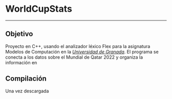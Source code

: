 # WorldCupStats
---
## Objetivo

Proyecto en C++, usando el analizador léxico Flex para la asignatura Modelos de Computación en la [_Universidad de Granada_](ugr.es). El programa se conecta a los datos sobre el Mundial de Qatar 2022 y organiza la información en

## Compilación
Una vez descargada 